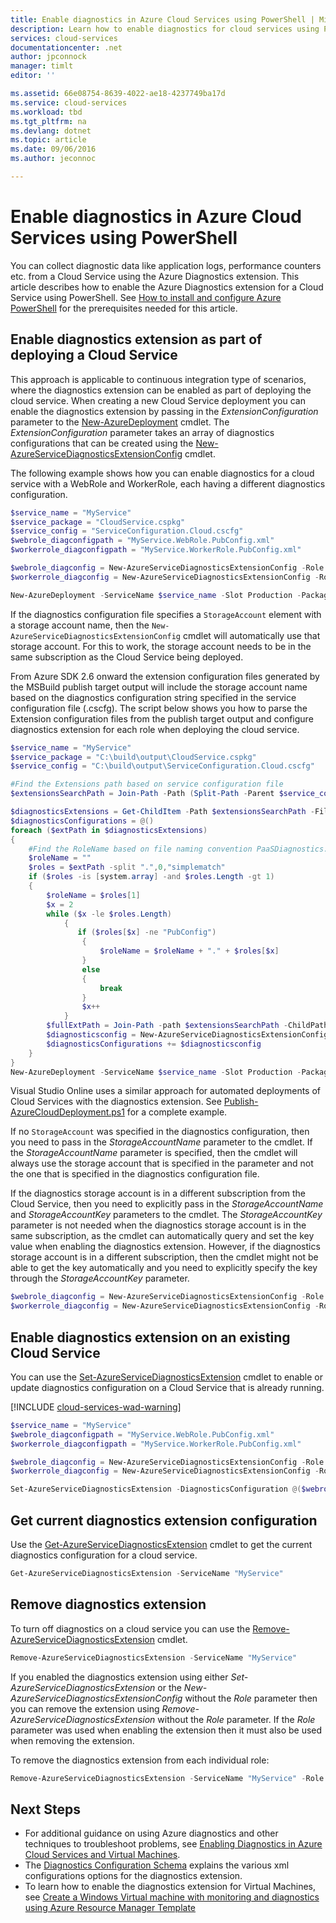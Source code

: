 ```yaml
---
title: Enable diagnostics in Azure Cloud Services using PowerShell | Microsoft Docs
description: Learn how to enable diagnostics for cloud services using PowerShell
services: cloud-services
documentationcenter: .net
author: jpconnock
manager: timlt
editor: ''

ms.assetid: 66e08754-8639-4022-ae18-4237749ba17d
ms.service: cloud-services
ms.workload: tbd
ms.tgt_pltfrm: na
ms.devlang: dotnet
ms.topic: article
ms.date: 09/06/2016
ms.author: jeconnoc

---
```

# Enable diagnostics in Azure Cloud Services using PowerShell
You can collect diagnostic data like application logs, performance counters etc. from a Cloud Service using the Azure Diagnostics extension. This article describes how to enable the Azure Diagnostics extension for a Cloud Service using PowerShell.  See [How to install and configure Azure PowerShell](/powershell/azure/overview) for the prerequisites needed for this article.

## Enable diagnostics extension as part of deploying a Cloud Service
This approach is applicable to continuous integration type of scenarios, where the diagnostics extension can be enabled as part of deploying the cloud service. When creating a new Cloud Service deployment you can enable the diagnostics extension by passing in the *ExtensionConfiguration* parameter to the [New-AzureDeployment](/powershell/module/servicemanagement/azure/new-azuredeployment?view=azuresmps-3.7.0) cmdlet. The *ExtensionConfiguration* parameter takes an array of diagnostics configurations that can be created using the [New-AzureServiceDiagnosticsExtensionConfig](/powershell/module/servicemanagement/azure/new-azureservicediagnosticsextensionconfig?view=azuresmps-3.7.0) cmdlet.

The following example shows how you can enable diagnostics for a cloud service with a WebRole and WorkerRole, each having a different diagnostics configuration.

```powershell
$service_name = "MyService"
$service_package = "CloudService.cspkg"
$service_config = "ServiceConfiguration.Cloud.cscfg"
$webrole_diagconfigpath = "MyService.WebRole.PubConfig.xml"
$workerrole_diagconfigpath = "MyService.WorkerRole.PubConfig.xml"

$webrole_diagconfig = New-AzureServiceDiagnosticsExtensionConfig -Role "WebRole" -DiagnosticsConfigurationPath $webrole_diagconfigpath
$workerrole_diagconfig = New-AzureServiceDiagnosticsExtensionConfig -Role "WorkerRole" -DiagnosticsConfigurationPath $workerrole_diagconfigpath

New-AzureDeployment -ServiceName $service_name -Slot Production -Package $service_package -Configuration $service_config -ExtensionConfiguration @($webrole_diagconfig,$workerrole_diagconfig)
```

If the diagnostics configuration file specifies a `StorageAccount` element with a storage account name, then the `New-AzureServiceDiagnosticsExtensionConfig` cmdlet will automatically use that storage account. For this to work, the storage account needs to be in the same subscription as the Cloud Service being deployed.

From Azure SDK 2.6 onward the extension configuration files generated by the MSBuild publish target output will include the storage account name based on the diagnostics configuration string specified in the service configuration file (.cscfg). The script below shows you how to parse the Extension configuration files from the publish target output and configure diagnostics extension for each role when deploying the cloud service.

```powershell
$service_name = "MyService"
$service_package = "C:\build\output\CloudService.cspkg"
$service_config = "C:\build\output\ServiceConfiguration.Cloud.cscfg"

#Find the Extensions path based on service configuration file
$extensionsSearchPath = Join-Path -Path (Split-Path -Parent $service_config) -ChildPath "Extensions"

$diagnosticsExtensions = Get-ChildItem -Path $extensionsSearchPath -Filter "PaaSDiagnostics.*.PubConfig.xml"
$diagnosticsConfigurations = @()
foreach ($extPath in $diagnosticsExtensions)
{
    #Find the RoleName based on file naming convention PaaSDiagnostics.<RoleName>.PubConfig.xml
    $roleName = ""
    $roles = $extPath -split ".",0,"simplematch"
    if ($roles -is [system.array] -and $roles.Length -gt 1)
    {
        $roleName = $roles[1]
        $x = 2
        while ($x -le $roles.Length)
            {
               if ($roles[$x] -ne "PubConfig")
                {
                    $roleName = $roleName + "." + $roles[$x]
                }
                else
                {
                    break
                }
                $x++
            }
        $fullExtPath = Join-Path -path $extensionsSearchPath -ChildPath $extPath
        $diagnosticsconfig = New-AzureServiceDiagnosticsExtensionConfig -Role $roleName -DiagnosticsConfigurationPath $fullExtPath
        $diagnosticsConfigurations += $diagnosticsconfig
    }
}
New-AzureDeployment -ServiceName $service_name -Slot Production -Package $service_package -Configuration $service_config -ExtensionConfiguration $diagnosticsConfigurations
```

Visual Studio Online uses a similar approach for automated deployments of Cloud Services with the diagnostics extension. See [Publish-AzureCloudDeployment.ps1](https://github.com/Microsoft/vso-agent-tasks/blob/master/Tasks/AzureCloudPowerShellDeployment/Publish-AzureCloudDeployment.ps1) for a complete example.

If no `StorageAccount` was specified in the diagnostics configuration, then you need to pass in the *StorageAccountName* parameter to the cmdlet. If the *StorageAccountName* parameter is specified, then the cmdlet will always use the storage account that is specified in the parameter and not the one that is specified in the diagnostics configuration file.

If the diagnostics storage account is in a different subscription from the Cloud Service, then you need to explicitly pass in the *StorageAccountName* and *StorageAccountKey* parameters to the cmdlet. The *StorageAccountKey* parameter is not needed when the diagnostics storage account is in the same subscription, as the cmdlet can automatically query and set the key value when enabling the diagnostics extension. However, if the diagnostics storage account is in a different subscription, then the cmdlet might not be able to get the key automatically and you need to explicitly specify the key through the *StorageAccountKey* parameter.

```powershell
$webrole_diagconfig = New-AzureServiceDiagnosticsExtensionConfig -Role "WebRole" -DiagnosticsConfigurationPath $webrole_diagconfigpath -StorageAccountName $diagnosticsstorage_name -StorageAccountKey $diagnosticsstorage_key
$workerrole_diagconfig = New-AzureServiceDiagnosticsExtensionConfig -Role "WorkerRole" -DiagnosticsConfigurationPath $workerrole_diagconfigpath -StorageAccountName $diagnosticsstorage_name -StorageAccountKey $diagnosticsstorage_key
```

## Enable diagnostics extension on an existing Cloud Service
You can use the [Set-AzureServiceDiagnosticsExtension](/powershell/module/servicemanagement/azure/set-azureservicediagnosticsextension?view=azuresmps-3.7.0) cmdlet to enable or update diagnostics configuration on a Cloud Service that is already running.

[!INCLUDE [cloud-services-wad-warning](../../includes/cloud-services-wad-warning.md)]

```powershell
$service_name = "MyService"
$webrole_diagconfigpath = "MyService.WebRole.PubConfig.xml"
$workerrole_diagconfigpath = "MyService.WorkerRole.PubConfig.xml"

$webrole_diagconfig = New-AzureServiceDiagnosticsExtensionConfig -Role "WebRole" -DiagnosticsConfigurationPath $webrole_diagconfigpath
$workerrole_diagconfig = New-AzureServiceDiagnosticsExtensionConfig -Role "WorkerRole" -DiagnosticsConfigurationPath $workerrole_diagconfigpath

Set-AzureServiceDiagnosticsExtension -DiagnosticsConfiguration @($webrole_diagconfig,$workerrole_diagconfig) -ServiceName $service_name
```

## Get current diagnostics extension configuration
Use the [Get-AzureServiceDiagnosticsExtension](/powershell/module/servicemanagement/azure/get-azureservicediagnosticsextension?view=azuresmps-3.7.0) cmdlet to get the current diagnostics configuration for a cloud service.

```powershell
Get-AzureServiceDiagnosticsExtension -ServiceName "MyService"
```

## Remove diagnostics extension
To turn off diagnostics on a cloud service you can use the [Remove-AzureServiceDiagnosticsExtension](/powershell/module/servicemanagement/azure/remove-azureservicediagnosticsextension?view=azuresmps-3.7.0) cmdlet.

```powershell
Remove-AzureServiceDiagnosticsExtension -ServiceName "MyService"
```

If you enabled the diagnostics extension using either *Set-AzureServiceDiagnosticsExtension* or the *New-AzureServiceDiagnosticsExtensionConfig* without the *Role* parameter then you can remove the extension using *Remove-AzureServiceDiagnosticsExtension* without the *Role* parameter. If the *Role* parameter was used when enabling the extension then it must also be used when removing the extension.

To remove the diagnostics extension from each individual role:

```powershell
Remove-AzureServiceDiagnosticsExtension -ServiceName "MyService" -Role "WebRole"
```

## Next Steps
* For additional guidance on using Azure diagnostics and other techniques to troubleshoot problems, see [Enabling Diagnostics in Azure Cloud Services and Virtual Machines](cloud-services-dotnet-diagnostics.md).
* The [Diagnostics Configuration Schema](https://msdn.microsoft.com/library/azure/dn782207.aspx) explains the various xml configurations options for the diagnostics extension.
* To learn how to enable the diagnostics extension for Virtual Machines, see [Create a Windows Virtual machine with monitoring and diagnostics using Azure Resource Manager Template](../virtual-machines/windows/extensions-diagnostics-template.md)
